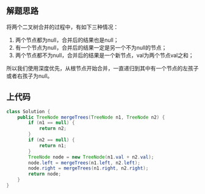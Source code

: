 ## 解题思路
将两个二叉树合并的过程中，有如下三种情况：
1. 两个节点都为null，合并后的结果也是null；
2. 有一个节点为null，合并后的结果一定是另一个不为null的节点；
3. 两个节点都不为null，合并后的结果是一个新节点，val为两个节点val之和；

所以我们使用深度优先，从根节点开始合并，一直递归到其中有一个节点的左孩子或者右孩子为null。

## 上代码
```java []
class Solution {
    public TreeNode mergeTrees(TreeNode n1, TreeNode n2) {
        if (n1 == null) {
            return n2;
        }
        if (n2 == null) {
            return n1;
        }
        TreeNode node = new TreeNode(n1.val + n2.val);
        node.left = mergeTrees(n1.left, n2.left);
        node.right = mergeTrees(n1.right, n2.right);
        return node;
    }
}
```
